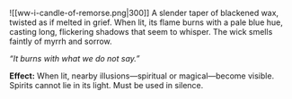 ![[ww-i-candle-of-remorse.png|300]]
A slender taper of blackened wax, twisted as if melted in grief. When lit, its flame burns with a pale blue hue, casting long, flickering shadows that seem to whisper. The wick smells faintly of myrrh and sorrow.

_“It burns with what we do not say.”_

**Effect:** When lit, nearby illusions—spiritual or magical—become visible. Spirits cannot lie in its light. Must be used in silence.